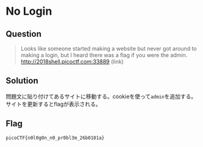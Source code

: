 # No Login

## Question

> Looks like someone started making a website but never got around to making a login, but I heard there was a flag if you were the admin. http://2018shell.picoctf.com:33889 (link)    

## Solution

問題文に貼り付けてあるサイトに移動する。cookieを使って`admin`を追加する。   
サイトを更新するとflagが表示される。   

## Flag

`picoCTF{n0l0g0n_n0_pr0bl3m_26b0181a}`
